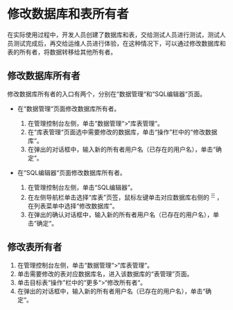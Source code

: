 # 修改数据库和表所有者<a name="dli_01_0376"></a>

在实际使用过程中，开发人员创建了数据库和表，交给测试人员进行测试，测试人员测试完成后，再交给运维人员进行体验，在这种情况下，可以通过修改数据库和表的所有者，将数据转移给其他所有者。

## 修改数据库所有者<a name="section48746710711"></a>

修改数据库所有者的入口有两个，分别在“数据管理“和“SQL编辑器“页面。

-   在“数据管理“页面修改数据库所有者。
    1.  在管理控制台左侧，单击“数据管理“\>“库表管理“。
    2.  在“库表管理“页面选中需要修改的数据库，单击“操作”栏中的“修改数据库“。
    3.  在弹出的对话框中，输入新的所有者用户名（已存在的用户名），单击“确定“。

-   在“SQL编辑器“页面修改数据库所有者。
    1.  在管理控制台左侧，单击“SQL编辑器”。
    2.  在左侧导航栏单击选择“库表”页签，鼠标左键单击对应数据库右侧的![](figures/zh-cn_image_0237984360.png)，在列表菜单中选择“修改数据库”。
    3.  在弹出的确认对话框中，输入新的所有者用户名（已存在的用户名），单击“确定“。


## 修改表所有者<a name="section587311710717"></a>

1.  在管理控制台左侧，单击“数据管理“\>“库表管理“。
2.  单击需要修改的表对应数据库名，进入该数据库的“表管理”页面。
3.  单击目标表“操作”栏中的“更多“\>“修改所有者“。
4.  在弹出的对话框中，输入新的所有者用户名（已存在的用户名），单击“确定“。

